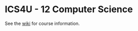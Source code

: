 # ICS4U - 12 Computer Science

See the [wiki](https://github.com/pguse/ics4u/wiki) for course information.
